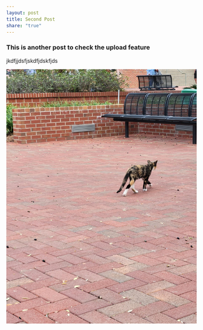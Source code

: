 ```yaml
---
layout: post
title: Second Post
share: "true"
---
```

### This is another post to check the upload feature
jkdfjjdsfjskdfjdskfjds

![cat2.jpg](../assets/images/cat2.jpg)